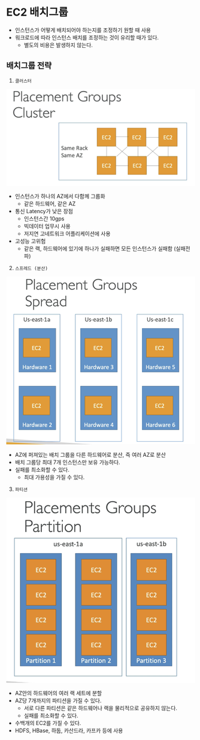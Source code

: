 # EC2 배치그룹
- 인스턴스가 어떻게 배치되어야 하는지를 조정하기 원할 때 사용
- 워크로드에 따라 인스턴스 배치를 조정하는 것이 유리할 때가 있다.
    - 별도의 비용은 발생하지 않는다.

## 배치그룹 전략
1. `클러스터`

![cluster](./img/cluster.png)

- 인스턴스가 하나의 AZ에서 다함께 그룹화
    - 같은 하드웨어, 같은 AZ
- 통신 Latency가 낮은 장점
    - 인스턴스간 10gps
    -  빅데이터 업무시 사용
    - 저지연 고네트워크 어플리케이션에 사용
- 고성능 고위험
    - 같은 랙, 하드웨어에 있기에 하나가 실패하면 모든 인스턴스가 실패함 (실패전파)

    
2. `스프레드 (분산)`

![spread](./img/spread.png)

- AZ에 퍼져있는 배치 그룹을 다른 하드웨어로 분산, 즉 여러 AZ로 분산
- 배치 그룹당 최대 7개 인스턴스만 보유 가능하다.
- 실패를 최소화할 수 있다.
    - 최대 가용성을 가질 수 있다.

3. `파티션`

![partition](./img/partition.png)

- AZ안의 하드웨어의 여러 랙 세트에 분할
- AZ당 7개까지의 파티션을 가질 수 있다.
    - 서로 다른 파티션은 같은 하드웨어나 랙을 물리적으로 공유하지 않는다.
    - 실패를 최소화할 수 있다.
- 수백개의 EC2를 가질 수 있다.
- HDFS, HBase, 하둡, 카산드라, 카프카 등에 사용